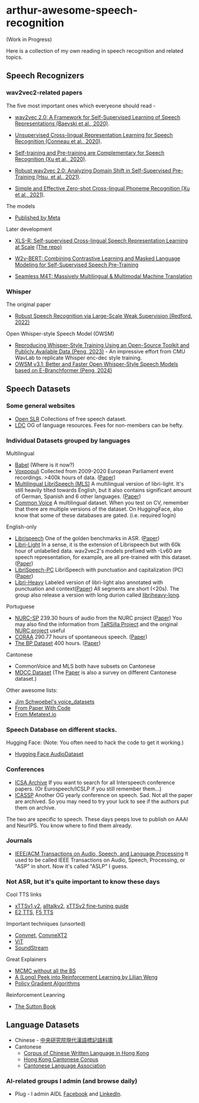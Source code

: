 # arthur-awesome-speech-recognition

(Work in Progress)

Here is a collection of my own reading in speech recognition and related topics.

## Speech Recognizers

### wav2vec2-related papers

The five most important ones which everyeone should read -

- [wav2vec 2.0: A Framework for Self-Supervised Learning of Speech Representations (Baevski et al., 2020)](https://arxiv.org/abs/2006.11477).

- [Unsupervised Cross-lingual Representation Learning for Speech Recognition (Conneau et al., 2020)](https://arxiv.org/abs/2006.13979).

- [Self-training and Pre-training are Complementary for Speech Recognition (Xu et al., 2020)](https://arxiv.org/abs/2010.11430).

- [Robust wav2vec 2.0: Analyzing Domain Shift in Self-Supervised Pre-Training (Hsu, et al., 2021)](https://arxiv.org/abs/2104.01027).

- [Simple and Effective Zero-shot Cross-lingual Phoneme Recognition (Xu et al., 2021)](https://arxiv.org/abs/2109.11680).

The models

- [Published by Meta](https://github.com/facebookresearch/fairseq/tree/main/examples/wav2vec#wav2vec-20)

Later development

- [XLS-R: Self-supervised Cross-lingual Speech Representation Learning at Scale](https://arxiv.org/abs/2111.09296) [(The repo)](https://github.com/facebookresearch/fairseq/tree/main/examples/wav2vec/xlsr)

- [W2v-BERT: Combining Contrastive Learning and Masked Language Modeling for Self-Supervised Speech Pre-Training](https://arxiv.org/abs/2108.06209)

- [Seamless M4T: Massively Multilingual & Multimodal Machine Translation](https://arxiv.org/abs/2308.11596)

### Whisper

The original paper
- [Robust Speech Recognition via Large-Scale Weak Supervision (Redford, 2022)](https://arxiv.org/abs/2212.04356)

Open Whisper-style Speech Model (OWSM)
- [Reproducing Whisper-Style Training Using an Open-Source Toolkit and Publicly Available Data (Peng, 2023)](https://arxiv.org/abs/2309.13876) - An impressive effort from CMU WavLab to replicate Whisper enc-dec style training.
- [OWSM v3.1: Better and Faster Open Whisper-Style Speech Models based on E-Branchformer (Peng, 2024)](https://arxiv.org/abs/2401.16658)

## Speech Datasets

### Some general websites
- [Open SLR](https://www.openslr.org/resources.php) Collections of free speech dataset.
- [LDC](https://catalog.ldc.upenn.edu/) OG of language resources. Fees for non-members can be hefty.

### Individual Datasets grouped by languages

Multilingual

- [Babel](https://en.wikipedia.org/wiki/BABEL_Speech_Corpus) (Where is it now?)
- [Voxpopuli](https://github.com/facebookresearch/voxpopuli) Collected from 2009-2020 European Parliament event recordings. >400k hours of data. ([Paper](https://aclanthology.org/2021.acl-long.80/))
- [Multilingual LibriSpeech (MLS)](https://www.openslr.org/) A multilingual version of libri-light.  It's still heavily tilted towards English, but it also contains significant amount of German, Spanish and 6 other languages. ([Paper](https://arxiv.org/pdf/2012.03411))
- [Common Voice](https://commonvoice.mozilla.org/en/datasets) A multilingual dataset.  When you test on CV, remember that there are multiple versions of the dataset.  On HuggingFace, also know that some of these databases are gated. (i.e. required login)

English-only

- [Librispeech](https://www.openslr.org/12) One of the golden benchmarks in ASR.  ([Paper](https://www.danielpovey.com/files/2015_icassp_librispeech.pdf))
- [Libri-Light](https://github.com/facebookresearch/libri-light) In a sense, it is the extension of Librispeech but with 60k hour of unlabelled data. wav2vec2's models prefixed with -Lv60 are speech representation, for example, are all pre-trained with this dataset. ([Paper](https://arxiv.org/abs/1912.07875))
- [LibriSpeech-PC](https://www.openslr.org/145/) LibriSpeech with punctuation and capitalization (PC) ([Paper](https://arxiv.org/abs/2310.02943))
- [Libri-Heavy](https://github.com/k2-fsa/libriheavy) Labeled version of libri-light also annotated with punctuation and context([Paper](https://arxiv.org/pdf/2309.08105))  All segments are short (<20s).  The group also release a version with long durion called [libriheavy-long](https://huggingface.co/datasets/pkufool/libriheavy_long).


Portuguese
- [NURC-SP](https://github.com/nilc-nlp/nurc-sp-audio-corpus) 239.30 hours of audio from the NURC project ([Paper](https://arxiv.org/abs/2409.15350))  You may also find the information from [TaRSilla Project](https://sites.google.com/view/tarsila-c4ai/coraa-versions) and the original [NURC project](https://fale.ufal.br/projeto/nurcdigital/) useful
- [CORAA](https://github.com/nilc-nlp/CORAA) 290.77 hours of spontaneous speech. ([Paper](https://arxiv.org/abs/2110.15731))
- [The BP Dataset](https://github.com/lucasgris/wav2vec4bp) 400 hours. ([Paper](https://arxiv.org/abs/2107.11414))

Cantonese
- CommonVoice and MLS both have subsets on Cantonese
- [MDCC Dataset](https://github.com/HLTCHKUST/cantonese-asr) (The [Paper](https://arxiv.org/pdf/2201.02419.pdf) is also a survey on different Cantonese dataset.)

Other awesome lists:
- [Jim Schwoebel's voice_datasets](https://github.com/jim-schwoebel/voice_datasets)
- [From Paper With Code](https://paperswithcode.com/datasets?task=speech-recognition)
- [From Metatext.io](https://metatext.io/datasets-list/speech-task)

### Speech Database on different stacks.

Hugging Face: (Note: You often need to hack the code to get it working.)
- [Hugging Face AudioDataset](https://huggingface.co/blog/audio-datasets)

### Conferences 
- [ICSA Archive](https://www.isca-archive.org/index.html) If you want to search for all Interspeech conference papers. (Or Eurospeech/ICSLP if you still remember them...)
- [ICASSP](https://dblp.org/db/conf/icassp/index.html) Another OG yearly conference on speech.  Sad. Not all the paper are archived. So you may need to try your luck to see if the authors put them on archive.

The two are specific to speech.  These days peeps love to publish on AAAI and NeurIPS.  You know where to find them already. 

### Journals
- [IEEE/ACM Transactions on Audio, Speech, and Language Processing](https://ieeexplore.ieee.org/xpl/RecentIssue.jsp?punumber=6570655) It used to be called IEEE Transactions on Audio, Speech, Processing, or "ASP" in short.  Now it's called "ASLP" I guess.

### Not ASR, but it's quite important to know these days

Cool TTS links
- [xTTSv1,v2](https://github.com/coqui-ai/TTS/blob/dev/docs/source/models/xtts.md), [alltalkv2](https://github.com/erew123/alltalk_tts/tree/alltalkbeta?tab=readme-ov-file), [xTTSv2 fine-tuning guide](https://github.com/erew123/alltalk_tts/wiki/XTTS-Model-Finetuning-Guide-(Advanced-Version))
- [E2 TTS](https://arxiv.org/abs/2406.18009), [F5 TTS](https://arxiv.org/abs/2410.06885)

Important techniques (unsorted)
- [Convnet](https://arxiv.org/pdf/2201.03545), [ConvneXT2](https://arxiv.org/pdf/2201.03545)
- [ViT](https://arxiv.org/pdf/2010.11929)
- [SoundStream](https://research.google/pubs/soundstream-an-end-to-end-neural-audio-codec/)

Great Explainers
- [MCMC without all the BS](https://www.jeremykun.com/2015/04/06/markov-chain-monte-carlo-without-all-the-bullshit/)
- [A (Long) Peek into Reinforcement Learning by Lilian Weng](https://lilianweng.github.io/posts/2018-02-19-rl-overview/#key-concepts)
- [Policy Gradient Algorithms](https://lilianweng.github.io/posts/2018-04-08-policy-gradient/)

Reinforcement Leanring
- [The Sutton Book](https://web.stanford.edu/class/psych209/Readings/SuttonBartoIPRLBook2ndEd.pdf)

## Language Datasets
- Chinese - [中央研究院現代漢語標記語料庫](https://asbc.iis.sinica.edu.tw/)
- Cantonese
  - [Corpus of Chinese Written Language in Hong Kong](https://ccwlhk.eduhk.hk/)
  - [Hong Kong Cantonese Corpus](https://github.com/fcbond/hkcancor)
  - [Cantonese Language Association](https://cantoneselanguageassociation.byu.edu/links/)

### AI-related groups I admin (and browse daily)
- Plug - I admin AIDL [Facebook](https://www.facebook.com/groups/DeepNetGroup) and [LinkedIn](https://www.linkedin.com/groups/12846050/).
